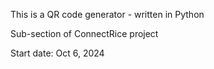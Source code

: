 This is a QR code generator - written in Python

Sub-section of ConnectRice project

Start date: Oct 6, 2024
